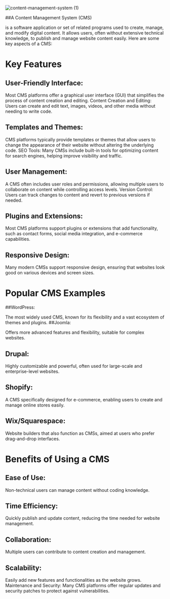 ![content-management-system (1)](https://github.com/user-attachments/assets/c09f266d-f141-4f44-ab3b-7f2bafd94fd4)

##A Content Management System (CMS) 

is a software application or set of related programs used to create, manage, and modify digital content. It allows users, often without extensive technical knowledge, to publish and manage website content easily. Here are some key aspects of a CMS:

# Key Features

## User-Friendly Interface:

Most CMS platforms offer a graphical user interface (GUI) that simplifies the process of content creation and editing.
Content Creation and Editing:
Users can create and edit text, images, videos, and other media without needing to write code.
## Templates and Themes:


CMS platforms typically provide templates or themes that allow users to change the appearance of their website without altering the underlying code.
SEO Tools:
Many CMSs include built-in tools for optimizing content for search engines, helping improve visibility and traffic.
## User Management:

A CMS often includes user roles and permissions, allowing multiple users to collaborate on content while controlling access levels.
Version Control:
Users can track changes to content and revert to previous versions if needed.
## Plugins and Extensions:

Most CMS platforms support plugins or extensions that add functionality, such as contact forms, social media integration, and e-commerce capabilities.
## Responsive Design:
Many modern CMSs support responsive design, ensuring that websites look good on various devices and screen sizes.
# **Popular CMS Examples**

##WordPress: 

The most widely used CMS, known for its flexibility and a vast ecosystem of themes and plugins.
##Joomla:

Offers more advanced features and flexibility, suitable for complex websites.
## Drupal: 
Highly customizable and powerful, often used for large-scale and enterprise-level websites.
## Shopify:
A CMS specifically designed for e-commerce, enabling users to create and manage online stores easily.
## Wix/Squarespace:
Website builders that also function as CMSs, aimed at users who prefer drag-and-drop interfaces.
# Benefits of Using a CMS

## Ease of Use: 
Non-technical users can manage content without coding knowledge.
## Time Efficiency:
Quickly publish and update content, reducing the time needed for website management.
## Collaboration: 
Multiple users can contribute to content creation and management.
## Scalability: 
Easily add new features and functionalities as the website grows.
Maintenance and Security: Many CMS platforms offer regular updates and security patches to protect against vulnerabilities.
